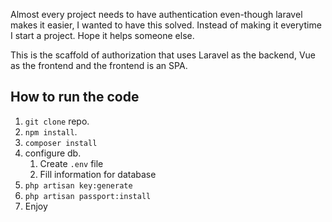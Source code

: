 Almost every project needs to have authentication even-though laravel makes it easier, I wanted to have this solved. Instead of making it everytime I start a project. Hope it helps someone else.

This is the scaffold of authorization that uses Laravel as the backend, Vue as the frontend and the frontend is an SPA.

## How to run the code

1. ```git clone``` repo.
2. ```npm install```.
3. ```composer install```
4. configure db.
   1. Create ```.env``` file 
   2. Fill information for database
5. ```php artisan key:generate```
6. ```php artisan passport:install```
7. Enjoy
